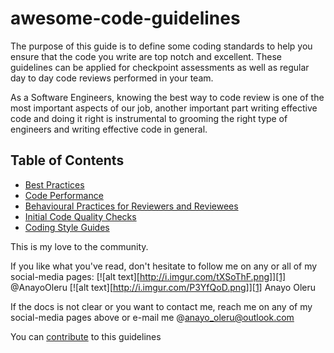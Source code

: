 # awesome-code-guidelines
The purpose of this guide is to define some coding standards to help you ensure that the code you write are top notch and excellent. These guidelines can be applied for checkpoint assessments as well as regular day to day code reviews performed in your team.

As a Software Engineers, knowing the best way to code review is one of the most important aspects of our job, another important part writing effective code and doing it right is instrumental to grooming the right type of engineers and writing effective code in general.


## Table of Contents
- [Best Practices](./BEST_PRACTICES.md)
- [Code Performance](./CODING_PERFORMANCE.md)
- [Behavioural Practices for Reviewers and Reviewees](./CODE_REVIEW.md)
- [Initial Code Quality Checks](./CODE_QUALITY_CHECKS.md)
- [Coding Style Guides](./CODE_STYLE_GUIDELINES.md)


This is my love to the community.

If you like what you've read, don't hesitate to follow me on any or all of my social-media pages:
[![alt text][http://i.imgur.com/tXSoThF.png]][1] @AnayoOleru
[![alt text][http://i.imgur.com/P3YfQoD.png]][1] Anayo Oleru


If the docs is not clear or you want to contact me, reach me on any of my social-media pages above or e-mail me @anayo_oleru@outlook.com


You can [contribute](./CONTRIBUTE.MD) to this guidelines